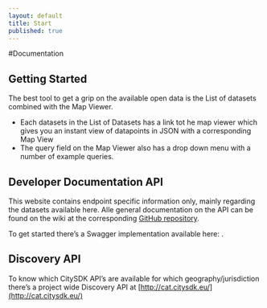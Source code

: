 ```yaml
---
layout: default
title: Start
published: true
---
```


#Documentation

## Getting Started

The best tool to get a grip on the available open data is the List of datasets<link> combined with the Map Viewer<link>.

- Each datasets in the List of Datasets has a link tot he map viewer which gives you an instant view of datapoints in JSON with a corresponding Map View
- The query field on the Map Viewer also has a drop down menu with a number of example queries. 
 
## Developer Documentation API
This website contains endpoint specific information only, mainly regarding the datasets available here. Alle general documentation on the API can be found on the wiki at the corresponding [GitHub repository](https://github.com/waagsociety/citysdk-ld).
 
To get started there’s a Swagger implementation available here: <link>.
 
## Discovery API
To know which CitySDK API’s are available for which geography/jurisdiction there’s a project wide Discovery API at [http://cat.citysdk.eu/](http://cat.citysdk.eu/)